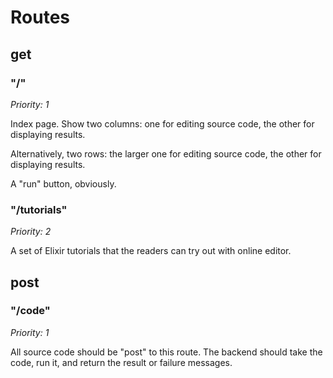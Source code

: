 # Routes

## get

### "/"

*Priority: 1*

Index page.  Show two columns: one for editing source code, the other for displaying results.

Alternatively, two rows: the larger one for editing source code, the other for displaying results.

A "run" button, obviously.

### "/tutorials"

*Priority: 2*

A set of Elixir tutorials that the readers can try out with online editor.

## post

### "/code"

*Priority: 1*

All source code should be "post" to this route.  The backend should take the code, run it, and return the result or failure messages.